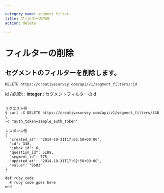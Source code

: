 ```yaml
---

category_name: segment_filter
title: フィルターの削除
action: delete

---
```


# フィルターの削除

## セグメントのフィルターを削除します。

`DELETE https://creativesurvey.com/api/v1/segment_filters/:id`

id _(必須)_:
: __integer__
: セグメントフィルターのid

~~~

リクエスト例
$ curl -X DELETE https://creativesurvey.com/api/v1/segment_filters/338 \
-d "auth_token=sample_auth_token"

レスポンス例
{
  "created_at": "2014-10-31T17:02:50+09:00",
  "id": 338,
  "inbox_id": 6,
  "question_id": 5189,
  "segment_id": 775,
  "updated_at": "2014-10-31T17:02:50+09:00",
  "value": "9683"
}

~~~

~~~
def ruby_code
  # ruby code goes here
end
~~~

